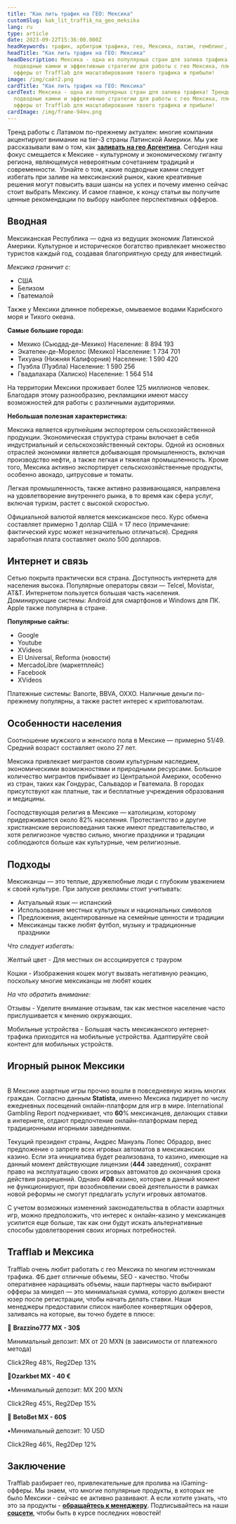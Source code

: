 ```yaml
---
title: "Как лить трафик на ГЕО: Мексика"
customSlug: kak_lit_traffik_na_geo_meksika
lang: ru
type: article
date: 2023-09-22T15:36:00.000Z
headKeywords: трафик, арбитраж трафика, гео, Мексика, латам, гемблинг, беттинг
headTitle: "Как лить трафик на ГЕО: Мексика"
headDescription: Мексика - одна из популярных стран для залива трафика! Тренды,
  подводные камни и эффективные стратегии для работы с гео Мексика, плюс топ
  офферы от Trafflab для масштабирования твоего трафика и прибыли!
image: /img/сайт2.png
cardTitle: "Как лить трафик на ГЕО: Мексика"
cardText: Мексика - одна из популярных стран для залива трафика! Тренды,
  подводные камни и эффективные стратегии для работы с гео Мексика, плюс топ
  офферы от Trafflab для масштабирования твоего трафика и прибыли!
cardImage: /img/frame-94яч.png
---
```

Тренд работы с Латамом по-прежнему актуален: многие компании акцентируют внимание на tier-3 страны Латинской Америки. Мы уже рассказывали вам о том, как **[заливать на гео Аргентина](https://trafflab.io/ru/blog/kak_lit_traffic_na_geo_argentina/)**. Сегодня наш фокус смещается к Мексике - культурному и экономическому гиганту региона, являющемуся невероятным сочетанием традиций и современности.  Узнайте о том, какие подводные камни следует избегать при заливе на мексиканский рынок, какие креативные решения могут повысить ваши шансы на успех и почему именно сейчас стоит выбрать Мексику. И самое главное, к концу статьи вы получите ценные рекомендации по выбору наиболее перспективных офферов.

## Вводная

Мексиканская Республика — одна из ведущих экономик Латинской Америки. Культурное и историческое богатство привлекает множество туристов каждый год, создавая благоприятную среду для инвестиций.

*Мексика граничит с:*

* США
* Белизом
* Гватемалой

Также у Мексики длинное побережье, омываемое водами Карибского моря и Тихого океана.

**Самые большие города:**

* Мехико (Сьюдад-де-Мехико) Население: 8 894 193
* Экатепек-де-Морелос (Мехико) Население: 1 734 701
* Тихуана (Нижняя Калифорния) Население: 1 590 420
* Пуэбла (Пуэбла) Население: 1 590 256
* Гвадалахара (Халиско) Население: 1 564 514

На территории Мексики проживает более 125 миллионов человек. Благодаря этому разнообразию, рекламщики имеют массу возможностей для работы с различными аудиториями.

**Небольшая полезная характеристика:**

Мексика является крупнейшим экспортером сельскохозяйственной продукции. Экономическая структура страны включает в себя индустриальный и сельскохозяйственный секторы. Одной из основных отраслей экономики является добывающая промышленность, включая производство нефти, а также легкая и тяжелая промышленность. Кроме того, Мексика активно экспортирует сельскохозяйственные продукты, особенно авокадо, цитрусовые и томаты.

Легкая промышленность, также активно развивающаяся, направлена на удовлетворение внутреннего рынка, в то время как сфера услуг, включая туризм, растет с высокой скоростью.

Официальной валютой является мексиканское песо. Курс обмена составляет примерно 1 доллар США = 17 песо (примечание: фактический курс может незначительно отличаться). Средняя заработная плата составляет около 500 долларов.

## Интернет и связь

Сетью покрыта практически вся страна. Доступность интернета для населения высока. Популярные операторы связи — Telcel, Movistar, AT&T. Интернетом пользуется большая часть населения. Доминирующие системы: Android для смартфонов и Windows для ПК. Apple также популярна в стране.

**Популярные сайты:**

* Google
* Youtube
* XVideos
* El Universal, Reforma (новости)
* MercadoLibre (маркетплейс)
* Facebook
* XVideos

Платежные системы: Banorte, BBVA, OXXO. Наличные деньги по-прежнему популярны, а также растет интерес к криптовалютам.

## Особенности населения

Соотношение мужского и женского пола в Мексике — примерно 51/49. Средний возраст составляет около 27 лет.

Мексика привлекает мигрантов своим культурным наследием, экономическими возможностями и природными ресурсами. Большое количество мигрантов прибывает из Центральной Америки, особенно из стран, таких как Гондурас, Сальвадор и Гватемала. В городах присутствуют как платные, так и бесплатные учреждения образования и медицины.

Господствующая религия в Мексике — католицизм, которому придерживается около 82% населения. Протестантство и другие христианские вероисповедания также имеют представительство, и хотя религиозное чувство сильно, многие праздники и традиции соблюдаются больше как культурные, чем религиозные.

## Подходы

Мексиканцы — это теплые, дружелюбные люди с глубоким уважением к своей культуре. При запуске рекламы стоит учитывать:

* Актуальный язык — испанский
* Использование местных культурных и национальных символов
* Предложения, акцентированные на семейные ценности и традиции
* Мексиканцы также любят футбол, музыку и традиционные праздники

*Что следует избегать:*

Желтый цвет - Для местных он ассоциируется с трауром

Кошки - Изображения кошек могут вызвать негативную реакцию, поскольку многие мексиканцы не любят кошек

*На что обратить внимание:*

Отзывы - Уделите внимание отзывам, так как местное население часто прислушивается к мнению окружающих.

Мобильные устройства - Большая часть мексиканского интернет-трафика приходится на мобильные устройства. Адаптируйте свой контент для мобильных устройств.

## Игорный рынок Мексики

\
В Мексике азартные игры прочно вошли в повседневную жизнь многих граждан. Согласно данным **Statista**, именно Мексика лидирует по числу ежедневных посещений онлайн-платформ для игр в мире. International Gambling Report подчеркивает, что **60**% мексиканцев, делающих ставки в интернете, отдают предпочтение онлайн-платформам перед традиционными игорными заведениями. 

Текущий президент страны, Андрес Мануэль Лопес Обрадор, внес предложение о запрете всех игровых автоматов в мексиканских казино. Если эта инициатива будет реализована, то казино, имеющие на данный момент действующие лицензии (**444** заведения), сохранят право на эксплуатацию своих игровых автоматов до окончания срока действия разрешений. Однако **408** казино, которые в данный момент не функционируют, при возобновлении своей деятельности в рамках новой реформы не смогут предлагать услуги игровых автоматов.

С учетом возможных изменений законодательства в области азартных игр, можно предположить, что интерес к онлайн-казино у мексиканцев усилится еще больше, так как они будут искать альтернативные способы удовлетворения своих игорных потребностей.

## Trafflab и Мексика

Trafflab очень любит работать с гео Мексика по многим источникам трафика. ФБ дает отличные объемы, SEO - качество. Чтобы оперативнее наращивать объемы, наши партнеры часто выбирают офферы за миндеп — это минимальная сумма, которую должен внести юзер после регистрации, чтобы начать делать ставки. Наши менеджеры предоставили список наиболее конвертящих офферов, заливаясь на которые, вы точно будете в плюсе:

📌 **Brazzino777 MX - 30$**

Минимальный депозит: MX от 20 MXN (в зависимости от платежного метода)

Click2Reg 48%, Reg2Dep 13%

📌**Ozarkbet MX - 40 €**

▪️Минимальный депозит: MX 200 MXN

Click2Reg 45%, Reg2Dep 15%

📌 **BetoBet MX - 60$**

▪️Минимальный депозит: 10 USD

Click2Reg 46%, Reg2Dep 12%

## Заключение

Trafflab разбирает гео, привлекательные для пролива на iGaming-офферы. Мы знаем, что многие популярные продукты, в которых не было Мексики - сейчас ее активно развивают. А если хотите узнать, что это за продукты - **[обращайтесь к менеджеру](https://t.me/trafflab_cpa)**. Подписывайтесь на наши **[соцсети](https://t.me/trafflab_media)**, чтобы быть в курсе последних новостей!